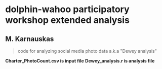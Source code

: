 # dolphin-wahoo participatory workshop extended analysis
## M. Karnauskas

> code for analyzing social media photo data a.k.a "Dewey analysis"

**Charter_PhotoCount.csv is input file**
**Dewey_analysis.r is analysis file**

